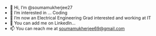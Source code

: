 - 👋 Hi, I’m @soumamukherjee27
- 👀 I’m interested in ... Coding
- 🌱 I’m now an Electrical Engineering Grad interested and working at IT
- 💞️ You can add me on LinkedIn... 
- 📫 You can reach me at soumamukherjee69@gmail.com

<!---
soumamukherjee27/soumamukherjee27 is a ✨ special ✨ repository because its `README.md` (this file) appears on your GitHub profile.
You can click the Preview link to take a look at your changes.
--->
